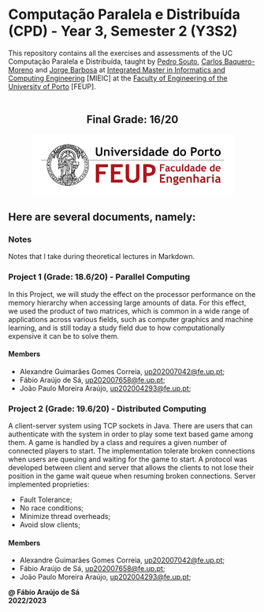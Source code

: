 # Computação Paralela e Distribuída (CPD) - Year 3, Semester 2 (Y3S2)

This repository contains all the exercises and assessments of the UC Computação Paralela e Distribuída, taught by [Pedro Souto](https://sigarra.up.pt/feup/pt/func_geral.formview?p_codigo=238172), [Carlos Baquero-Moreno](https://sigarra.up.pt/feup/pt/func_geral.formview?p_codigo=666857) and [Jorge Barbosa](https://sigarra.up.pt/feup/pt/func_geral.formview?p_codigo=246626) at [Integrated Master in Informatics and Computing Engineering](https://sigarra.up.pt/feup/pt/cur_geral.cur_view?pv_curso_id=742) [MIEIC] at the [Faculty of Engineering of the University of Porto](https://sigarra.up.pt/feup/pt/web_page.Inicial) [FEUP]. <br> <br>

<h2 align = "center" >Final Grade: 16/20</h2>
<p align = "center" >
  <img 
       title = "FEUP logo"
       src = "Images//FEUP_Logo.png" 
       alt = "FEUP Logo" 
       />
</p>

## Here are several documents, namely:

### Notes

Notes that I take during theoretical lectures in Markdown. <br>

### Project 1 (Grade: 18.6/20) - Parallel Computing

In this Project, we will study the effect on the processor performance on the memory hierarchy when accessing large amounts of data. For this effect, we used the product of two matrices, which is common in a wide range of applications across various fields, such as computer graphics and machine learning, and is still today a study field due to how computationally expensive it can be to solve them.

#### Members

- Alexandre Guimarães Gomes Correia, up202007042@fe.up.pt;
- Fábio Araújo de Sá, up202007658@fe.up.pt;
- João Paulo Moreira Araújo, up202004293@fe.up.pt;

### Project 2 (Grade: 19.6/20) - Distributed Computing

A client-server system using TCP sockets in Java. There are users that can authenticate with the system in order to play some text based game among them. A game is handled by a class and requires a given number of connected players to start. The implementation tolerate broken connections when users are queuing and waiting for the game to start. A protocol was developed between client and server that allows the clients to not lose their position in the game wait queue when resuming broken connections. Server implemented proprieties:
- Fault Tolerance;
- No race conditions;
- Minimize thread overheads; 
- Avoid slow clients;

#### Members

- Alexandre Guimarães Gomes Correia, up202007042@fe.up.pt;
- Fábio Araújo de Sá, up202007658@fe.up.pt;
- João Paulo Moreira Araújo, up202004293@fe.up.pt;

**@ Fábio Araújo de Sá** <br>
**2022/2023**
